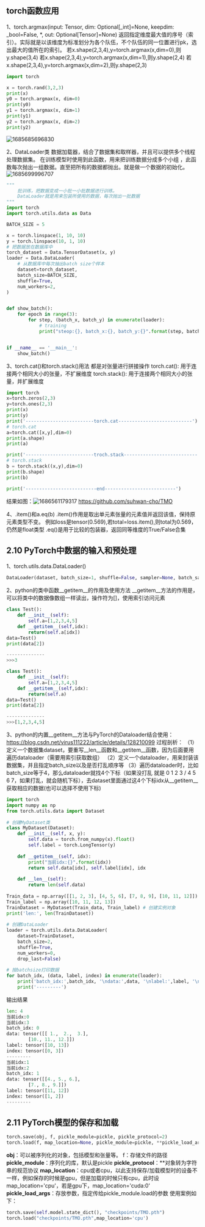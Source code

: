 ## torch函数应用

1、torch.argmax(input: Tensor, dim: Optional[_int]=None, keepdim: _bool=False, *, out: Optional[Tensor]=None)
返回指定维度最大值的序号（索引）。实际就是以该维度为标准划分为各个队伍，不个队伍的同一位置进行pk，选出最大的值所在的索引。
若x.shape(2,3,4),y=torch.argmax(x,dim=0),则y.shape(3,4)
若x.shape(2,3,4),y=torch.argmax(x,dim=1),则y.shape(2,4)
若x.shape(2,3,4),y=torch.argmax(x,dim=2),则y.shape(2,3)

```python
import torch

x = torch.rand(3,2,3)
print(x)
y0 = torch.argmax(x, dim=0)
print(y0)
y1 = torch.argmax(x, dim=1)
print(y1)
y2 = torch.argmax(x, dim=2)
print(y2)
```

![1685685696830](image/视频分割笔记/1685685696830.png)

2、DataLoader类
数据加载器，结合了数据集和取样器，并且可以提供多个线程处理数据集。
在训练模型时使用到此函数，用来把训练数据分成多个小组 ，此函数每次抛出一组数据。直至把所有的数据都抛出。就是做一个数据的初始化。
![1685699996707](image/视频分割笔记/1685699996707.png)

```python
"""
    批训练，把数据变成一小批一小批数据进行训练。
    DataLoader就是用来包装所使用的数据，每次抛出一批数据
"""
import torch
import torch.utils.data as Data

BATCH_SIZE = 5

x = torch.linspace(1, 10, 10)
y = torch.linspace(10, 1, 10)
# 把数据放在数据库中
torch_dataset = Data.TensorDataset(x, y)
loader = Data.DataLoader(
    # 从数据库中每次抽出batch size个样本
    dataset=torch_dataset,
    batch_size=BATCH_SIZE,
    shuffle=True,
    num_workers=2,
)


def show_batch():
    for epoch in range(3):
        for step, (batch_x, batch_y) in enumerate(loader):
            # training
            print("steop:{}, batch_x:{}, batch_y:{}".format(step, batch_x, batch_y))


if __name__ == '__main__':
    show_batch()
```

3、torch.cat()和torch.stack()用法
都是对张量进行拼接操作
torch.cat(): 用于连接两个相同大小的张量，不扩展维度
torch.stack(): 用于连接两个相同大小的张量，并扩展维度
```python
import torch
x=torch.zeros(2,3)
y=torch.ones(2,3)
print(x)
print(y)
print('-------------------------torch.cat---------------------------')
# torch.cat
a=torch.cat([x,y],dim=0)
print(a.shape)
print(a)

print('-------------------------troch.stack---------------------------')
# torch.stack
b = torch.stack((x,y),dim=0)
print(b.shape)
print(b)

print('--------------------------end--------------------------')
```
结果如图：![1686561179317](image/视频分割笔记/1686561179317.png)
https://github.com/suhwan-cho/TMO

4、.item()和a.eq(b)
.item()作用是取出单元素张量的元素值并返回该值，保持原元素类型不变。
例如loss是tensor(0.569),若total=loss.item(),则total为0.569，仍然是float类型
.eq()是用于比较的包装器，返回同等维度的True/False合集
## 2.10 PyTorch中数据的输入和预处理
1、torch.utils.data.DataLoader()
```python
DataLoader(dataset, batch_size=1, shuffle=False, sampler=None, batch_sampler=None, num_workers=0, collate_fn=None, pin_memory=False, drop_last=False, timeout=0, work_init_fn=None)
```

2、python的类中函数__getitem__的作用及使用方法
__getitem__方法的作用是，可以将类中的数据像数组一样读出，操作符为[]，使用索引访问元素
```python
class Test():
    def __init__(self):
        self.a=[1,2,3,4,5]
    def __getitem__(self,idx):
        return(self.a[idx])
data=Test()
print(data[2])

--------------
>>>3

class Test():
    def __init__(self):
        self.a=[1,2,3,4,5]
    def __getitem__(self,idx):
        return(self.a)
data=Test()
print(data[2])

--------------
>>>[1,2,3,4,5]
```

3、python的内置__getitem__方法与PyTorch的Dataloader结合使用：
https://blog.csdn.net/virus111222/article/details/128210099
过程剖析：
（1）定义一个数据集dataset，要重写__len__函数和__getitem__函数，因为后面要用遍历dataloader（需要用索引获取数组）
（2）定义一个dataloader，用来封装该数据集，并且指定batch_size以及是否打乱顺序等
（3）遍历dataloader时，比如batch_size等于4，那么dataloader就找4个下标（如果没打乱 就是 0 1 2 3 / 4 5 6 7，如果打乱，就会随机下标），去dataset里面通过这4个下标idx从__getitem__获取相应的数据(也可以选择不使用下标)
```python
import torch
import numpy as np
from torch.utils.data import Dataset
 
# 创建MyDataset类
class MyDataset(Dataset):
    def __init__(self, x, y):
        self.data = torch.from_numpy(x).float()
        self.label = torch.LongTensor(y)
 
    def __getitem__(self, idx):
        print("当前idx:{}".format(idx))
        return self.data[idx], self.label[idx], idx
 
    def __len__(self):
        return len(self.data)
 
Train_data = np.array([[1, 2, 3], [4, 5, 6], [7, 8, 9], [10, 11, 12]])
Train_label = np.array([10, 11, 12, 13])
TrainDataset = MyDataset(Train_data, Train_label) # 创建实例对象
print('len:', len(TrainDataset))
 
# 创建DataLoader
loader = torch.utils.data.DataLoader(
    dataset=TrainDataset,
    batch_size=2,
    shuffle=True,
    num_workers=0,
    drop_last=False)
 
# 按batchsize打印数据
for batch_idx, (data, label, index) in enumerate(loader):
    print('batch_idx:',batch_idx, '\ndata:',data, '\nlabel:',label, '\nindex:',index)
    print('---------')
```

输出结果
```python
len: 4
当前idx:0
当前idx:3
batch_idx: 0 
data: tensor([[ 1.,  2.,  3.],
        [10., 11., 12.]]) 
label: tensor([10, 13]) 
index: tensor([0, 3])
---------
当前idx:1
当前idx:2
batch_idx: 1 
data: tensor([[4., 5., 6.],
        [7., 8., 9.]]) 
label: tensor([11, 12]) 
index: tensor([1, 2])
---------
```

## 2.11 PyTorch模型的保存和加载
```python
torch.save(obj, f, pickle_module=pickle, pickle_protocol=2)
torch.load(f, map_location=None, pickle_module=pickle, **pickle_load_args)
```
**obj**：可以被序列化的对象，包括模型和张量等。
f：存储文件的路径
**pickle_module**：序列化的库，默认是pickle
**pickle_protocol**：**对象转为字符串的规范协议
**map_location**：cpu或者cpu，以此支持保存/加载模型时的设备不一样，例如保存的时候是gpu，但是加载的时候只有cpu，此时设map_location='cpu'，若是gpu下，map_location='cuda:0'
**pickle_load_args**：存放参数，指定传给pickle_module.load的参数
使用案例如下：
```python
torch.save(self.model.state_dict(), "checkpoints/TMO.pth")
torch.load("checkpoints/TMO.pth",map_location='cpu')
```

